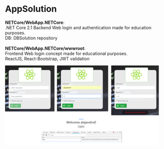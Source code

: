 # AppSolution

<b>NETCore/WebApp.NETCore</b>:</br>
 .NET Core 2.1
 Backend Web login and authentication made for education purposes.</br>
 DB: DBSolution repository
</br></br>
<b>NETCore/WebApp.NETCore/wwwroot</b>:
</br>
Frontend Web login concept made for educational purposes.</br>
ReactJS, React-Bootstrap, JWT validation


![promisechains](https://github.com/domkris/files/blob/master/web_api_short.png?raw=true)
</br>


